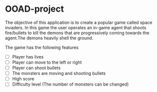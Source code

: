 # OOAD-project


The objective of this application is to create a popular game called space invaders. In this game the user operates an in-game agent that shoots fire/bullets to kill the demons that are progressively coming towards the agent.The demons heavily shell the ground.

The game has the following features

- [ ] Player has lives
- [ ] Player can move to the left or right
- [ ] Player can shoot bullets
- [ ] The monsters are moving and shooting bullets
- [ ] High score
- [ ] Difficulty level (The number of monsters can be changed)